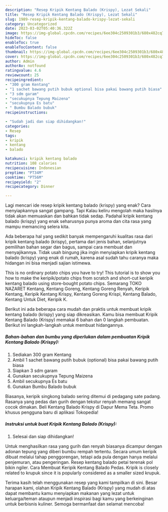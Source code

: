 ```yaml
---
description: "Resep Kripik Kentang Balado (Krispy), Lezat Sekali"
title: "Resep Kripik Kentang Balado (Krispy), Lezat Sekali"
slug: 1989-resep-kripik-kentang-balado-krispy-lezat-sekali
category: Uncategorized
date: 2023-03-02T05:40:36.322Z
image: https://img-global.cpcdn.com/recipes/6ee304c2509301b3/680x482cq70/kripik-kentang-balado-krispy-foto-resep-utama.jpg
hideToc: false
enableToc: true
enableTocContent: false
thumbnail: https://img-global.cpcdn.com/recipes/6ee304c2509301b3/680x482cq70/kripik-kentang-balado-krispy-foto-resep-utama.jpg
cover: https://img-global.cpcdn.com/recipes/6ee304c2509301b3/680x482cq70/kripik-kentang-balado-krispy-foto-resep-utama.jpg
author: Admin
authorAv: notfound
ratingvalue: 4.6
reviewcount: 25
recipeingredient:
- "300 gram Kentang"
- "1 sachet bawang putih bubuk optional bisa pakai bawang putih biasa"
- "3 sdm garam"
- "secukupnya Tepung Maizena"
- "secukupnya Es batu"
- " Bumbu Balado bubuk"
recipeinstructions:

- "Sudah jadi dan siap dihidangkan!"
categories:
- Resep
tags:
- kripik
- kentang
- balado

katakunci: kripik kentang balado 
nutrition: 108 calories
recipecuisine: Indonesian
preptime: "PT34M"
cooktime: "PT56M"
recipeyield: "2"
recipecategory: Dinner

---
```



Lagi mencari ide resep kripik kentang balado (krispy) yang enak? Cara menyiapkannya sangat gampang. Tapi Kalau keliru mengolah maka hasilnya tidak akan memuaskan dan bahkan tidak sedap. Padahal kripik kentang balado (krispy) yang enak seharusnya punya aroma dan cita rasa yang mampu memancing selera kita.


Ada beberapa hal yang sedikit banyak mempengaruhi kualitas rasa dari kripik kentang balado (krispy), pertama dari jenis bahan, selanjutnya pemilihan bahan segar dan bagus, sampai cara membuat dan menyajikannya. Tidak usah bingung jika ingin menyiapkan kripik kentang balado (krispy) yang enak di rumah, karena asal sudah tahu caranya maka hidangan ini bisa menjadi sajian istimewa.

This is no ordinary potato chips you have to try! This tutorial is to show you how to make the keripik/potato chips from scratch and short-cut keripik kentang balado using store-bought potato chips. Semarang TOKO NAZARET Kentang, Kentang Goreng, Kentang Goreng Renyah, Keripik Kentang, Keripik Kentang Krispy, Kentang Goreng Krispi, Kentang Balado, Kentang Untuk Diet, Keripik K.


Berikut ini ada beberapa cara mudah dan praktis untuk membuat kripik kentang balado (krispy) yang siap dikreasikan. Kamu bisa membuat Kripik Kentang Balado (Krispy) memakai 6 bahan dan 0 langkah pembuatan. Berikut ini langkah-langkah untuk membuat hidangannya.

<!--inarticleads1-->

##### Bahan-bahan dan bumbu yang diperlukan dalam pembuatan Kripik Kentang Balado (Krispy):

1. Sediakan 300 gram Kentang
1. Ambil 1 sachet bawang putih bubuk (optional) bisa pakai bawang putih biasa
1. Siapkan 3 sdm garam
1. Gunakan secukupnya Tepung Maizena
1. Ambil secukupnya Es batu
1. Gunakan  Bumbu Balado bubuk


Biasanya, keripik singkong balado sering ditemui di pedagang sate padang. Rasanya yang pedas dan gurih dengan tekstur renyah memang sangat cocok dimakan. Beli Kentang Balado Krispy di Dapur Mema Teta. Promo khusus pengguna baru di aplikasi Tokopedia! 

<!--inarticleads2-->

##### Instruksi untuk buat Kripik Kentang Balado (Krispy):


1. Selesai dan siap dihidangkan!

Untuk menghasilkan rasa yang gurih dan renyah biasanya dicampur dengan adonan tepung yang diberi bumbu rempah tertentu. Secara umum keripik dibuat melalui tahap penggorengan, tetapi ada pula dengan hanya melalui penjemuran, atau pengeringan. Resep kentang balado petai terenak pol bikin ngiler. Cara Membuat Keripik Kentang Balado Pedas. Kripik is closely related to krupuk since it is popularly considered as a smaller sized krupuk. 

Terima kasih telah menggunakan resep yang kami tampilkan di sini. Besar harapan kami, olahan Kripik Kentang Balado (Krispy) yang mudah di atas dapat membantu kamu menyiapkan makanan yang lezat untuk keluarga/teman ataupun menjadi inspirasi bagi kamu yang berkeinginan untuk berbisnis kuliner. Semoga bermanfaat dan selamat mencoba!
